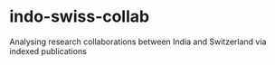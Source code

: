 # indo-swiss-collab
Analysing research collaborations between India and Switzerland via indexed publications
